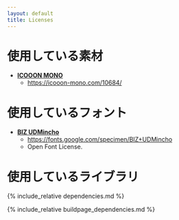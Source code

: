 ```yaml
---
layout: default
title: Licenses
---
```


# 使用している素材

 - **[ICOOON MONO](https://icooon-mono.com)**
    - https://icooon-mono.com/10684/

# 使用しているフォント

- **[BIZ UDMincho](https://fonts.google.com/specimen/BIZ+UDMincho)**
    - https://fonts.google.com/specimen/BIZ+UDMincho
    - Open Font License.

# 使用しているライブラリ

{% include_relative dependencies.md %}

{% include_relative buildpage_dependencies.md %}

